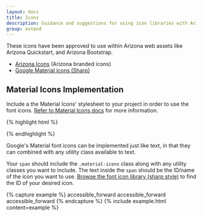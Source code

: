 ```yaml
---
layout: docs
title: Icons
description: Guidance and suggestions for using icon libraries with Arizona Bootstrap.
group: extend
---
```


These icons have been approved to use within Arizona web assets like Arizona
Quickstart, and Arizona Bootstrap.

- [Arizona Icons](https://github.com/az-digital/az-icons) (Arizona branded icons)
- [Google Material icons (Sharp)](https://material.io/resources/icons/?style=sharp)

## Material Icons Implementation

Include a the Material Icons' stylesheet to your project in order to use the font icons. [Refer to Material Icons docs](https://google.github.io/material-design-icons/#icon-font-for-the-web) for more information.

{% highlight html %}
<link href="https://fonts.googleapis.com/icon?family=Material+Icons" rel="stylesheet">
{% endhighlight %}


Google's Material font icons can be implemented just like text, in that they can combined with any utility class available to text. 

Your `span` should include the `.material-icons` class along with any utility classes you want to include. The text inside the `span` should be the ID/name of the icon you want to use. [Browse the font icon library (sharp style)](https://material.io/resources/icons/?style=sharp) to find the ID of your desired icon.

{% capture example %}
<span class="material-icons text-sky display-4">accessible_forward</span>
<span class="material-icons text-azurite display-3">accessible_forward</span>
<span class="material-icons text-blue display-1">accessible_forward</span>
{% endcapture %}
{% include example.html content=example %}
